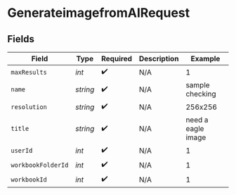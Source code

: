 # GenerateimagefromAIRequest


## Fields

| Field              | Type               | Required           | Description        | Example            |
| ------------------ | ------------------ | ------------------ | ------------------ | ------------------ |
| `maxResults`       | *int*              | :heavy_check_mark: | N/A                | 1                  |
| `name`             | *string*           | :heavy_check_mark: | N/A                | sample checking    |
| `resolution`       | *string*           | :heavy_check_mark: | N/A                | 256x256            |
| `title`            | *string*           | :heavy_check_mark: | N/A                | need a eagle image |
| `userId`           | *int*              | :heavy_check_mark: | N/A                | 1                  |
| `workbookFolderId` | *int*              | :heavy_check_mark: | N/A                | 1                  |
| `workbookId`       | *int*              | :heavy_check_mark: | N/A                | 1                  |